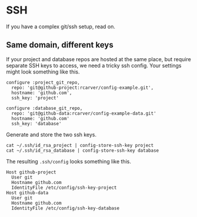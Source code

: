 # SSH

If you have a complex git/ssh setup, read on.

## Same domain, different keys

If your project and database repos are hosted at the same place, but
require separate SSH keys to access, we need a tricky ssh config. Your
settings might look something like this.

    configure :project_git_repo,
      repo: 'git@github-project:rcarver/config-example.git',
      hostname: 'github.com',
      ssh_key: 'project'

    configure :database_git_repo,
      repo: 'git@github-data:rcarver/config-example-data.git'
      hostname: 'github.com'
      ssh_key: 'database'

Generate and store the two ssh keys.

    cat ~/.ssh/id_rsa_project | config-store-ssh-key project
    cat ~/.ssh/id_rsa_database | config-store-ssh-key database

The resulting `.ssh/config` looks something like this.

    Host github-project
      User git
      Hostname github.com
      IdentityFile /etc/config/ssh-key-project
    Host github-data
      User git
      Hostname github.com
      IdentityFile /etc/config/ssh-key-database


